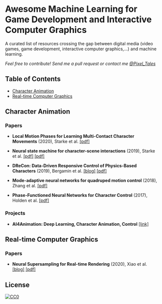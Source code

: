 # Awesome Machine Learning for Game Development and Interactive Computer Graphics

A curated list of resources crossing the gap between digital media (video games, game development, interactive computer graphics,...) and machine learning.

_Feel free to contribute! Send me a pull request or contact me [@Pixel_Tales](https://twitter.com/Pixel_Tales)_

## Table of Contents

* [Character Animation](#character-animation)
* [Real-time Computer Graphics](#real-time-computer-graphics)

## Character Animation

### Papers

* **Local Motion Phases for Learning Multi-Contact Character Movements** (2020), Starke et al. [[pdf]](https://github.com/sebastianstarke/AI4Animation/blob/master/Media/SIGGRAPH_2020/Paper.pdf)

* **Neural state machine for character-scene interactions** (2019), Starke et al. [[pdf]](https://github.com/sebastianstarke/AI4Animation/blob/master/AI4Animation/SIGGRAPH_Asia_2019) [[pdf]](https://github.com/sebastianstarke/AI4Animation/blob/master/Media/SIGGRAPH_Asia_2019/Paper.pdf)

* **DReCon: Data-Driven Responsive Control of Physics-Based Characters** (2019), Bergamin et al. [[blog]](https://montreal.ubisoft.com/en/drecon-data-driven-responsive-control-of-physics-based-characters/) [[pdf]](https://static-wordpress.akamaized.net/montreal.ubisoft.com/wp-content/uploads/2019/11/13214229/DReCon.pdf)

* **Mode-adaptive neural networks for quadruped motion control** (2018), Zhang et al. [[pdf]](https://github.com/sebastianstarke/AI4Animation/blob/master/Media/SIGGRAPH_2018/Paper.pdf)

* **Phase-Functioned Neural Networks for Character Control** (2017), Holden et al. [[pdf]](http://theorangeduck.com/media/uploads/other_stuff/phasefunction.pdf)

### Projects

* **AI4Animation: Deep Learning, Character Animation, Control** [[link]](https://github.com/sebastianstarke/AI4Animation#siggraph-2020local-motion-phases-for-learning-multi-contact-character-movementssebastian-starkeyiwei-zhaotaku-komurakazi-zamanacm-trans-graph-39-4-article-54)

## Real-time Computer Graphics

### Papers

* **Neural Supersampling for Real-time Rendering** (2020), Xiao et al. [[blog]](https://research.fb.com/blog/2020/07/introducing-neural-supersampling-for-real-time-rendering/) [[pdf]](https://research.fb.com/wp-content/uploads/2020/06/Neural-Supersampling-for-Real-time-Rendering.pdf)

## License

[![CC0](http://mirrors.creativecommons.org/presskit/buttons/88x31/svg/cc-zero.svg)](https://creativecommons.org/publicdomain/zero/1.0/)

